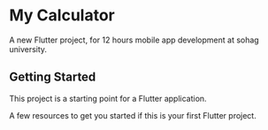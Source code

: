 # My Calculator

A new Flutter project, for 12 hours mobile app development at sohag university.

## Getting Started

This project is a starting point for a Flutter application.

A few resources to get you started if this is your first Flutter project.
